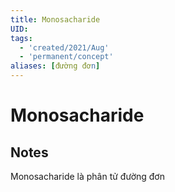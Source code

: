 ```yaml
---
title: Monosacharide
UID: 
tags:
  - 'created/2021/Aug'
  - 'permanent/concept'
aliases: [đường đơn]
---
```

# Monosacharide

## Notes
Monosacharide là phân tử đường đơn
